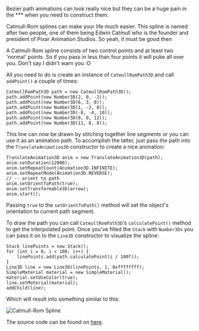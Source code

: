 Bezier path animations can look really nice but they can be a huge pain in the *** when you need to construct them.

Catmull-Rom splines can make your life much easier. This spline is named after two people, one of them being Edwin Catmull who is the founder and president of Pixar Animation Studios. So yeah, it must be good then 

A Catmull-Rom spline consists of two control points and at least two 'normal' points. So if you pass in less than four points it will puke all over you. Don't say I didn't warn you :O

All you need to do is create an instance of `CatmullRomPath3D` and call `addPoint()` a couple of times:
```
CatmullRomPath3D path = new CatmullRomPath3D();
path.addPoint(new Number3D(2, 0, -2));
path.addPoint(new Number3D(6, 3, 0));
path.addPoint(new Number3D(1, -2, 0));
path.addPoint(new Number3D(-8, -4, 10));
path.addPoint(new Number3D(0, 0, 12));
path.addPoint(new Number3D(11, 6, 8));
```
This line can now be drawn by stitching together line segments or you can use it as an animation path.
To accomplish the latter, just pass the path into the `TranslateAnimation3D` constructor to create a nice animation:
```
TranslateAnimation3D anim = new TranslateAnimation3D(path);
anim.setDuration(12000);
anim.setRepeatCount(Animation3D.INFINITE);
anim.setRepeatMode(Animation3D.REVERSE);
// -- orient to path
anim.setOrientToPath(true);
anim.setTransformable3D(arrow);
anim.start();
```
Passing `true` to the `setOrientToPath()` method will set the object's orientation to current path segment.

To draw the path you can call `CatmullRomPath3D`'s `calculatePoint()` method to get the interpolated point. Once you've filled the `Stack` with `Number3Ds` you can pass it on to the `Line3D` constructor to visualize the spline:
```
Stack linePoints = new Stack();
for (int i = 0; i < 100; i++) {
	linePoints.add(path.calculatePoint(i / 100f));
}
Line3D line = new Line3D(linePoints, 1, 0xffffffff);
SimpleMaterial material = new SimpleMaterial();
material.setUseColor(true);
line.setMaterial(material);
addChild(line);
```
Which will result into something similar to this:

![Catmull-Rom Spline](http://www.rozengain.com/files/rajawali/rajawali-catmull-rom-spline.jpg)

The source code can be found on [here](https://github.com/MasDennis/RajawaliExamples/blob/master/src/com/monyetmabuk/rajawali/tutorials/RajawaliCatmullRomRenderer.java).